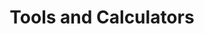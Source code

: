 ---
title: Tools and Calculators
layout: tools
sub_heading: ''
description: Tools and Calculators by Expedient
publish_date: 2017-11-01T03:00:00.000+00:00
permalink: '/knowledgebase/tools-and-calculators'
pagination: 
  enabled: true
  collection: tools
  permalink: /:num/
  sort_reverse: false
page_sidebars:
- template: sidebar-tags
  block: tags
  links:
  - link: Case Studies
    url: "/knowledgebase/resources/casestudies/"
  - link: Info Sheets
    url: "/knowledgebase/resources/infosheet/"
  - link: Outcome Stories
    url: "/knowledgebase/resources/outcomestories/"
  - link: Videos
    url: "/knowledgebase/resources/video/"
  - link: Whitepapers
    url: "/knowledgebase/resources/whitepapers/"
  title: Tags
---